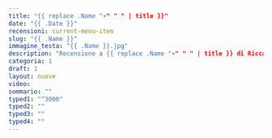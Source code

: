 ```yaml
---
title: "{{ replace .Name "-" " " | title }}"
date: "{{ .Date }}"
recensioni: current-menu-item
slug: "{{ .Name }}"
immagine_testa: "{{ .Name }}.jpg"
description: "Recensione a {{ replace .Name "-" " " | title }} di Riccardo Palombo."
categoria: 1
draft: 1
layout: nuove
video:
sommario: ""
typed1: "^3000"
typed2: ""
typed3: ""
typed4: ""
---
```


